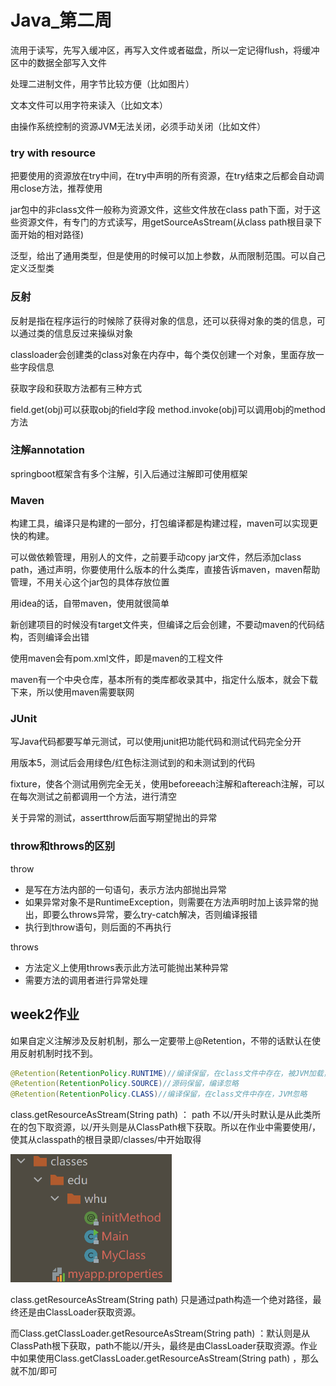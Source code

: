 # Java_第二周

流用于读写，先写入缓冲区，再写入文件或者磁盘，所以一定记得flush，将缓冲区中的数据全部写入文件

处理二进制文件，用字节比较方便（比如图片）

文本文件可以用字符来读入（比如文本）

由操作系统控制的资源JVM无法关闭，必须手动关闭（比如文件）

### try with resource

把要使用的资源放在try中间，在try中声明的所有资源，在try结束之后都会自动调用close方法，推荐使用

jar包中的非class文件一般称为资源文件，这些文件放在class path下面，对于这些资源文件，有专门的方式读写，用getSourceAsStream(从class path根目录下面开始的相对路径)

泛型，给出了通用类型，但是使用的时候可以加上参数，从而限制范围。可以自己定义泛型类

### 反射

反射是指在程序运行的时候除了获得对象的信息，还可以获得对象的类的信息，可以通过类的信息反过来操纵对象

classloader会创建类的class对象在内存中，每个类仅创建一个对象，里面存放一些字段信息

获取字段和获取方法都有三种方式

field.get(obj)可以获取obj的field字段
method.invoke(obj)可以调用obj的method方法

### 注解annotation

springboot框架含有多个注解，引入后通过注解即可使用框架

### Maven

构建工具，编译只是构建的一部分，打包编译都是构建过程，maven可以实现更快的构建。

可以做依赖管理，用别人的文件，之前要手动copy jar文件，然后添加class path，通过声明，你要使用什么版本的什么类库，直接告诉maven，maven帮助管理，不用关心这个jar包的具体存放位置

用idea的话，自带maven，使用就很简单

新创建项目的时候没有target文件夹，但编译之后会创建，不要动maven的代码结构，否则编译会出错

使用maven会有pom.xml文件，即是maven的工程文件

maven有一个中央仓库，基本所有的类库都收录其中，指定什么版本，就会下载下来，所以使用maven需要联网

### JUnit

写Java代码都要写单元测试，可以使用junit把功能代码和测试代码完全分开

用版本5，测试后会用绿色/红色标注测试到的和未测试到的代码

fixture，使各个测试用例完全无关，使用beforeeach注解和aftereach注解，可以在每次测试之前都调用一个方法，进行清空

关于异常的测试，assertthrow后面写期望抛出的异常

### throw和throws的区别

throw

* 是写在方法内部的一句语句，表示方法内部抛出异常
* 如果异常对象不是RuntimeException，则需要在方法声明时加上该异常的抛出，即要么throws异常，要么try-catch解决，否则编译报错
* 执行到throw语句，则后面的不再执行

throws

* 方法定义上使用throws表示此方法可能抛出某种异常
* 需要方法的调用者进行异常处理

## week2作业

如果自定义注解涉及反射机制，那么一定要带上@Retention，不带的话默认在使用反射机制时找不到。

```java
@Retention(RetentionPolicy.RUNTIME)//编译保留，在class文件中存在，被JVM加载，可以使用反射机制读取和使用
@Retention(RetentionPolicy.SOURCE)//源码保留，编译忽略
@Retention(RetentionPolicy.CLASS)//编译保留，在class文件中存在，JVM忽略
```



class.getResourceAsStream(String path) ： path 不以/开头时默认是从此类所在的包下取资源，以/开头则是从ClassPath根下获取。所以在作业中需要使用/，使其从classpath的根目录即/classes/中开始取得

<img src="image-20220917202940722.png" alt="image-20220917202940722" style="zoom: 50%;" />

class.getResourceAsStream(String path) 只是通过path构造一个绝对路径，最终还是由ClassLoader获取资源。

而Class.getClassLoader.getResourceAsStream(String path) ：默认则是从ClassPath根下获取，path不能以/开头，最终是由ClassLoader获取资源。作业中如果使用Class.getClassLoader.getResourceAsStream(String path) ，那么就不加/即可
